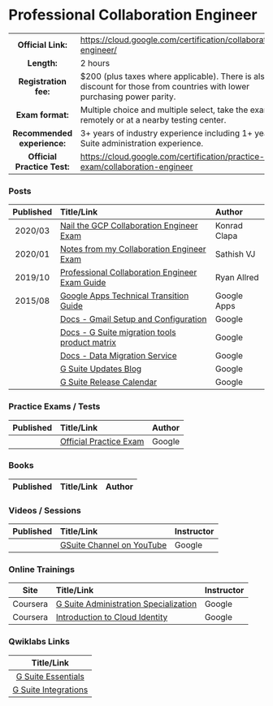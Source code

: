 # Professional Collaboration Engineer

| | | |
| :---:         |     :---      |          :--- |
| **Official Link:** | https://cloud.google.com/certification/collaboration-engineer/  | 
| **Length:** | 2 hours | 
| **Registration fee:** | $200 (plus taxes where applicable). There is also a discount for those from countries with lower purchasing power parity. | 
| **Exam format:** | Multiple choice and multiple select, take the exam remotely or at a nearby testing center. | 
| **Recommended experience:** | 3+ years of industry experience including 1+ year G Suite administration experience.  | 
| **Official Practice Test:** | https://cloud.google.com/certification/practice-exam/collaboration-engineer | 

### Posts
| Published | Title/Link | Author |
| :---:         |     :---      |          :--- |
|  2020/03 | [Nail the GCP Collaboration Engineer Exam](https://gcpfellow.com/2020/03/05/nail-the-google-cloud-profession-collaboration-engineer-exam/) | Konrad Clapa |
|  2020/01 | [Notes from my Collaboration Engineer Exam](https://medium.com/@sathishvj/notes-from-my-google-cloud-professional-collaboration-engineer-certification-exam-5aaaaa2a4b19) | Sathish VJ |
|  2019/10 | [Professional Collaboration Engineer Exam Guide](https://www.observian.com/blog/professional-collaboration-engineer-exam-guide) | Ryan Allred |
|  2015/08 | [Google Apps Technical Transition Guide](https://static.googleusercontent.com/media/www.google.com/en//support/enterprise/static/gapps/docs/admin/en/gapps_transition/gapps_transition_guide.pdf) | Google Apps |
|  | [Docs - Gmail Setup and Configuration](https://support.google.com/a/topic/2705493?hl=en&ref_topic=9202) | Google |
|  | [Docs - G Suite migration tools product matrix](https://support.google.com/a/answer/9413033?hl=en) | Google |
|  | [Docs - Data Migration Service](https://support.google.com/a/topic/6245191?hl=en&ref_topic=9212795) | Google |
|  | [G Suite Updates Blog](https://gsuiteupdates.googleblog.com/) | Google |
|  | [G Suite Release Calendar](https://gsuite.google.com/whatsnew/calendar/) | Google |

### Practice Exams / Tests
| Published | Title/Link | Author |
| :---:         |     :---      |          :--- |
| | [Official Practice Exam](https://cloud.google.com/certification/practice-exam/collaboration-engineer) | Google |

### Books
| Published | Title/Link | Author |
| :---:         |     :---      |          :--- |

### Videos / Sessions
| Published | Title/Link | Instructor |
| :---:         |     :---      |          :--- |
| | [GSuite Channel on YouTube](https://www.youtube.com/user/GoogleApps/featured) | Google |

### Online Trainings
| Site | Title/Link | Instructor |
| :---:         |     :---      |          :--- |
| Coursera | [G Suite Administration Specialization](https://www.coursera.org/specializations/g-suite-administration/) | Google |
| Coursera | [Introduction to Cloud Identity](https://www.coursera.org/learn/cloud-identity) | Google |

### Qwiklabs Links
|  Title/Link  |
| :---:         |
| [G Suite Essentials](https://google.qwiklabs.com/quests/65) | 
| [G Suite Integrations](https://google.qwiklabs.com/quests/51) | 
